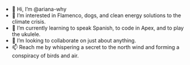 - 👋 Hi, I’m @ariana-why
- 👀 I’m interested in Flamenco, dogs, and clean energy solutions to the climate crisis.
- 🌱 I’m currently learning to speak Spanish, to code in Apex, and to play the ukulele.
- 💞️ I’m looking to collaborate on just about anything.
- 📫 Reach me by whispering a secret to the north wind and forming a conspiracy of birds and air.

<!---
ariana-why/ariana-why is a ✨ special ✨ repository because its `README.md` (this file) appears on your GitHub profile.
You can click the Preview link to take a look at your changes.
--->

